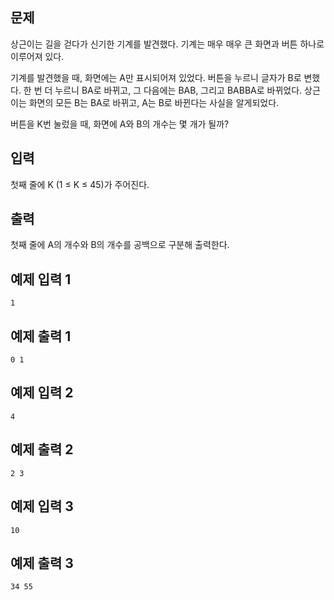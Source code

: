 ## 문제
상근이는 길을 걷다가 신기한 기계를 발견했다. 기계는 매우 매우 큰 화면과 버튼 하나로 이루어져 있다.

기계를 발견했을 때, 화면에는 A만 표시되어져 있었다. 버튼을 누르니 글자가 B로 변했다. 한 번 더 누르니 BA로 바뀌고, 그 다음에는 BAB, 그리고 BABBA로 바뀌었다. 상근이는 화면의 모든 B는 BA로 바뀌고, A는 B로 바뀐다는 사실을 알게되었다.

버튼을 K번 눌렀을 때, 화면에 A와 B의 개수는 몇 개가 될까?

## 입력
첫째 줄에 K (1 ≤ K ≤ 45)가 주어진다.

## 출력
첫째 줄에 A의 개수와 B의 개수를 공백으로 구분해 출력한다.

## 예제 입력 1 
```
1
```
## 예제 출력 1 
```
0 1
```
## 예제 입력 2 
```
4
```
## 예제 출력 2 
```
2 3
```
## 예제 입력 3 
```
10
```
## 예제 출력 3 
```
34 55
```
